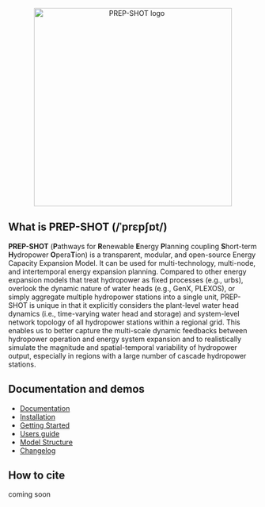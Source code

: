 <p align="center">
  <a href="https://prep-next.github.io/PREP-SHOT/">
    <img src="https://user-images.githubusercontent.com/50036800/221886195-3113531b-f9c4-4c6a-bb66-612c8b9c3d9a.png" width="400" alt="PREP-SHOT logo">
  </a>
</p>

## What is PREP-SHOT (/ˈprɛpʃɒt/)

**PREP-SHOT** (**P**athways for **R**enewable **E**nergy **P**lanning coupling **S**hort-term **H**ydropower **O**pera**T**ion) is a transparent, modular, and open-source Energy Capacity Expansion Model. It can be used for multi-technology, multi-node, and intertemporal energy expansion planning. Compared to other energy expansion models that treat hydropower as fixed processes (e.g., urbs), overlook the dynamic nature of water heads (e.g., GenX, PLEXOS), or simply aggregate multiple hydropower stations into a single unit, PREP-SHOT is unique in that it explicitly considers the plant-level water head dynamics (i.e., time-varying water head and storage) and system-level network topology of all hydropower stations within a regional grid. This enables us to better capture the multi-scale dynamic feedbacks between hydropower operation and energy system expansion and to realistically simulate the magnitude and spatial-temporal variability of hydropower output, especially in regions with a large number of cascade hydropower stations.

## Documentation and demos

- [Documentation](https://prep-next.github.io/PREP-SHOT/index.html)
- [Installation](https://prep-next.github.io/PREP-SHOT/Installation.html)
- [Getting Started](https://prep-next.github.io/PREP-SHOT/Introduction.html)
- [Users guide](https://prep-next.github.io/PREP-SHOT/Users_guide.html)
- [Model Structure](https://prep-next.github.io/PREP-SHOT/Model_structure.html)
- [Changelog](https://prep-next.github.io/PREP-SHOT/Changelog.html)

## How to cite

coming soon



